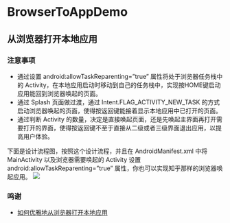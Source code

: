 # BrowserToAppDemo
## 从浏览器打开本地应用

### 注意事项
- 通过设置 android:allowTaskReparenting=”true” 属性将处于浏览器任务栈中的 Activity，在本地应用启动时移动到自己的任务栈中，实现按HOME键启动应用能回到浏览器唤起的页面。
- 通过 Splash 页面做过渡，通过 Intent.FLAG_ACTIVITY_NEW_TASK 的方式启动浏览器唤起的页面，使得按返回键能接着显示本地应用中已打开的页面。
- 通过判断 Activity 的数量，决定是直接唤起页面，还是先唤起主界面再打开需要打开的界面，使得按返回键不至于直接从二级或者三级界面退出应用，以提高用户体验。

下面是设计流程图，按照这个设计流程，并且在 AndroidManifest.xml 中将 MainActivity 以及浏览器需要唤起的 Activity 设置 android:allowTaskReparenting=”true” 属性，你也可以实现知乎那样的浏览器唤起应用。
![](http://oe9xsykvg.bkt.clouddn.com/blog/zhuimengfb/%E6%B5%8F%E8%A7%88%E5%99%A8%E6%89%93%E5%BC%80%E5%BA%94%E7%94%A8.png)

### 鸣谢
- [如何优雅地从浏览器打开本地应用](http://blog.zhuimengfb.com/2017/04/30/%E5%A6%82%E4%BD%95%E4%BC%98%E9%9B%85%E5%9C%B0%E4%BB%8E%E6%B5%8F%E8%A7%88%E5%99%A8%E6%89%93%E5%BC%80%E6%9C%AC%E5%9C%B0%E5%BA%94%E7%94%A8/)
